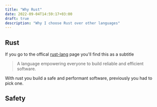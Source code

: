 ```yaml
---
title: "Why Rust"
date: 2022-09-04T14:59:17+03:00
draft: true
description: "Why I choose Rust over other languages"
---
```


## Rust

If you go to the offical [rust-lang](https://www.rust-lang.org/) page you'll find this as a subtitle
> A language empowering everyone
> to build reliable and efficient software.

With rust you build a safe and performant software, previously you had to pick one.

## Safety



